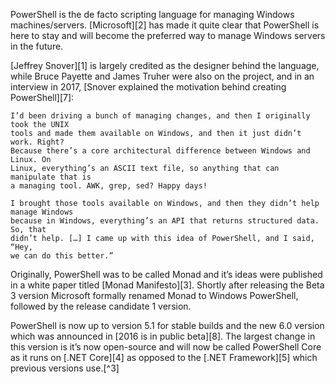 PowerShell is the de facto scripting language for managing Windows machines/servers.
[Microsoft][2] has made it quite clear that PowerShell is here to stay and will become
the preferred way to manage Windows servers in the future.

[Jeffrey Snover][1] is largely credited as the designer behind the language, while
Bruce Payette and James Truher were also on the project, and in an interview in
2017, [Snover explained the motivation behind creating PowerShell][7]:

    I’d been driving a bunch of managing changes, and then I originally took the UNIX
    tools and made them available on Windows, and then it just didn’t work. Right?
    Because there’s a core architectural difference between Windows and Linux. On
    Linux, everything’s an ASCII text file, so anything that can manipulate that is
    a managing tool. AWK, grep, sed? Happy days!

    I brought those tools available on Windows, and then they didn’t help manage Windows
    because in Windows, everything’s an API that returns structured data. So, that
    didn’t help. […] I came up with this idea of PowerShell, and I said, “Hey,
    we can do this better.”

Originally, PowerShell was to be called Monad and it’s ideas were published in a
white paper titled [Monad Manifesto][3]. Shortly after releasing the Beta 3 version
Microsoft formally renamed Monad to Windows PowerShell, followed by the release
candidate 1 version.

PowerShell is now up to version 5.1 for stable builds and the new 6.0 version
which was announced in [2016 is in public beta][8]. The largest change in this version
is it’s now open-source and will now be called PowerShell Core as it runs on
[.NET Core][4] as opposed to the [.NET Framework][5] which previous versions use.[^3]
